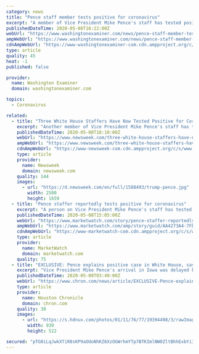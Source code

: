 ```yaml
---
category: news
title: "Pence staff member tests positive for coronavirus"
excerpt: "A member of Vice President Mike Pence's staff has tested positive for the coronavirus. The staff member who tested positive was not traveling to Iowa with the vice president on Friday, according to a report from NBC News."
publishedDateTime: 2020-05-08T16:22:00Z
webUrl: "https://www.washingtonexaminer.com/news/pence-staff-member-tests-positive-for-coronavirus"
ampWebUrl: "https://www.washingtonexaminer.com/news/pence-staff-member-tests-positive-for-coronavirus?_amp=true"
cdnAmpWebUrl: "https://www-washingtonexaminer-com.cdn.ampproject.org/c/s/www.washingtonexaminer.com/news/pence-staff-member-tests-positive-for-coronavirus?_amp=true"
type: article
quality: 45
heat: -1
published: false

provider:
  name: Washington Examiner
  domain: washingtonexaminer.com

topics:
  - Coronavirus

related:
  - title: "Three White House Staffers Have Now Tested Positive for Coronavirus, Including Trump's Valet, Two Pence Employees"
    excerpt: "Another member of Vice President Mike Pence's staff has tested positive for COVID-19, White House officials said Friday."
    publishedDateTime: 2020-05-08T18:10:00Z
    webUrl: "https://www.newsweek.com/three-white-house-staffers-have-now-tested-positive-coronavirus-including-trumps-valet-two-1502822"
    ampWebUrl: "https://www.newsweek.com/three-white-house-staffers-have-now-tested-positive-coronavirus-including-trumps-valet-two-1502822?amp=1"
    cdnAmpWebUrl: "https://www-newsweek-com.cdn.ampproject.org/c/s/www.newsweek.com/three-white-house-staffers-have-now-tested-positive-coronavirus-including-trumps-valet-two-1502822?amp=1"
    type: article
    provider:
      name: Newsweek
      domain: newsweek.com
    quality: 144
    images:
      - url: "https://d.newsweek.com/en/full/1588493/trump-pence.jpg"
        width: 2500
        height: 1659
  - title: "Pence staffer reportedly tests positive for coronavirus"
    excerpt: "A person on Vice President Mike Pence's staff has tested positive for COVID-19, according to reports on Friday. The vice president's flight to Iowa"
    publishedDateTime: 2020-05-08T15:05:00Z
    webUrl: "https://www.marketwatch.com/story/pence-staffer-reportedly-tests-positive-for-coronavirus-2020-05-08"
    ampWebUrl: "https://www.marketwatch.com/amp/story/guid/AA4273A4-7FD1-45BA-B5E0-0D75421D9223"
    cdnAmpWebUrl: "https://www-marketwatch-com.cdn.ampproject.org/c/s/www.marketwatch.com/amp/story/guid/AA4273A4-7FD1-45BA-B5E0-0D75421D9223"
    type: article
    provider:
      name: MarketWatch
      domain: marketwatch.com
    quality: 75
  - title: "EXCLUSIVE: Pence explains positive case in White House, says Iowa a model for other states"
    excerpt: "Vice President Mike Pence's arrival in Iowa was delayed Friday because one of his aides tested positive for COVID-19."
    publishedDateTime: 2020-05-09T03:49:00Z
    webUrl: "https://www.chron.com/news/article/EXCLUSIVE-Pence-explains-positive-case-in-White-15258359.php"
    type: article
    provider:
      name: Houston Chronicle
      domain: chron.com
    quality: 30
    images:
      - url: "https://s.hdnux.com/photos/01/11/76/77/19394498/3/rawImage.jpg"
        width: 930
        height: 522

secured: "pTG0iLqJwkXTiR8sKP9aOUoNhKZ6XzOGWrhmYTp7BTKImlNW0ZltBhhExbYi3ag/wLDeZffiVM2A+x2pcE+MoDue1jhTgUmvjc5yJjXjKxprtbIynEiB8B+b4f73OCHtSvw/ygvf9iuH5in+pQm/wajije88OllVvDZ6wth4X5rtaSu7Y7lF1IxQLBkn7ed0GQv7auvILng8SObOfoS7kKuijrawsIn4+CmvEBnD3Ry3BlDTyzWsAufNsosu4Aoa1fCSQillq5uOdioWniwHwTiiu+KvzAh9Zweb3GRRv3E+30WNcXfam4Dbf2pTvHLfI1dHDumlmva+cPGXQZjg8ZOo3eCRB+o9TJgnS66HXztpWcvvE7EXnipnmyahGeJq51U5SiD2wV/nP78MQa4DPzkNQcTTtw9O+Ipbsp4vOEJzJI99UP+gD13qj2olOD+UeSJGhlWjqs3RqXCqH2PuvfVSxTu0CEWXLH9JIvh8LiY=;UuYDnKzbCFZmHrYzXc5G0w=="
---
```


